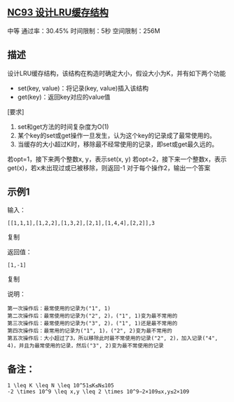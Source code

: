 ## [NC93 设计LRU缓存结构](https://www.nowcoder.com/practice/e3769a5f49894d49b871c09cadd13a61)



中等 通过率：30.45% 时间限制：5秒 空间限制：256M

## 描述

设计LRU缓存结构，该结构在构造时确定大小，假设大小为K，并有如下两个功能

-   set(key, value)：将记录(key, value)插入该结构
-   get(key)：返回key对应的value值

[要求]

1.  set和get方法的时间复杂度为O(1)
2.  某个key的set或get操作一旦发生，认为这个key的记录成了最常使用的。
3.  当缓存的大小超过K时，移除最不经常使用的记录，即set或get最久远的。

若opt=1，接下来两个整数x, y，表示set(x, y)
若opt=2，接下来一个整数x，表示get(x)，若x未出现过或已被移除，则返回-1
对于每个操作2，输出一个答案

## 示例1

输入：

```
[[1,1,1],[1,2,2],[1,3,2],[2,1],[1,4,4],[2,2]],3
```

复制

返回值：

```
[1,-1]
```

复制

说明：

```
第一次操作后：最常使用的记录为("1", 1)
第二次操作后：最常使用的记录为("2", 2)，("1", 1)变为最不常用的
第三次操作后：最常使用的记录为("3", 2)，("1", 1)还是最不常用的
第四次操作后：最常用的记录为("1", 1)，("2", 2)变为最不常用的
第五次操作后：大小超过了3，所以移除此时最不常使用的记录("2", 2)，加入记录("4", 4)，并且为最常使用的记录，然后("3", 2)变为最不常使用的记录
```

## 备注：

```
1 \leq K \leq N \leq 10^51≤K≤N≤105
-2 \times 10^9 \leq x,y \leq 2 \times 10^9−2×109≤x,y≤2×109
```